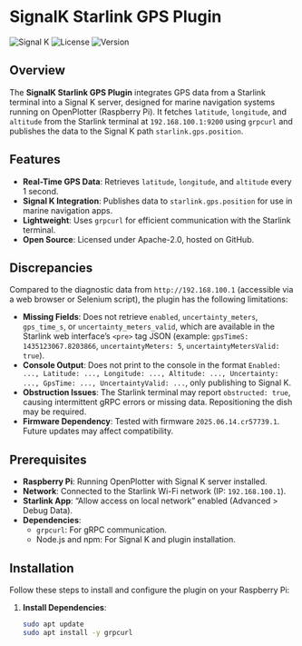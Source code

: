 # SignalK Starlink GPS Plugin

![Signal K](https://img.shields.io/badge/Signal%20K-Plugin-blue)
![License](https://img.shields.io/badge/License-Apache%202.0-green)
![Version](https://img.shields.io/badge/Version-1.0.0-blue)

## Overview
The **SignalK Starlink GPS Plugin** integrates GPS data from a Starlink terminal into a Signal K server, designed for marine navigation systems running on OpenPlotter (Raspberry Pi). It fetches `latitude`, `longitude`, and `altitude` from the Starlink terminal at `192.168.100.1:9200` using `grpcurl` and publishes the data to the Signal K path `starlink.gps.position`.

## Features
- **Real-Time GPS Data**: Retrieves `latitude`, `longitude`, and `altitude` every 1 second.
- **Signal K Integration**: Publishes data to `starlink.gps.position` for use in marine navigation apps.
- **Lightweight**: Uses `grpcurl` for efficient communication with the Starlink terminal.
- **Open Source**: Licensed under Apache-2.0, hosted on GitHub.

## Discrepancies
Compared to the diagnostic data from `http://192.168.100.1` (accessible via a web browser or Selenium script), the plugin has the following limitations:
- **Missing Fields**: Does not retrieve `enabled`, `uncertainty_meters`, `gps_time_s`, or `uncertainty_meters_valid`, which are available in the Starlink web interface’s `<pre>` tag JSON (example: `gpsTimeS: 1435123067.8203866`, `uncertaintyMeters: 5`, `uncertaintyMetersValid: true`).
- **Console Output**: Does not print to the console in the format `Enabled: ..., Latitude: ..., Longitude: ..., Altitude: ..., Uncertainty: ..., GpsTime: ..., UncertaintyValid: ...`, only publishing to Signal K.
- **Obstruction Issues**: The Starlink terminal may report `obstructed: true`, causing intermittent gRPC errors or missing data. Repositioning the dish may be required.
- **Firmware Dependency**: Tested with firmware `2025.06.14.cr57739.1`. Future updates may affect compatibility.

## Prerequisites
- **Raspberry Pi**: Running OpenPlotter with Signal K server installed.
- **Network**: Connected to the Starlink Wi-Fi network (IP: `192.168.100.1`).
- **Starlink App**: “Allow access on local network” enabled (Advanced > Debug Data).
- **Dependencies**:
  - `grpcurl`: For gRPC communication.
  - Node.js and npm: For Signal K and plugin installation.

## Installation
Follow these steps to install and configure the plugin on your Raspberry Pi:

1. **Install Dependencies**:
   ```bash
   sudo apt update
   sudo apt install -y grpcurl
